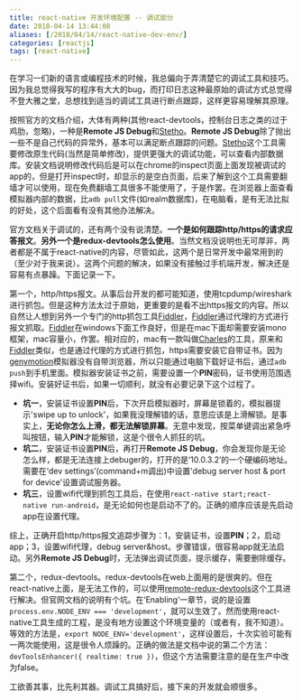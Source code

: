 ```yaml
---
title: react-native 开发环境配置 -- 调试部分
date: 2018-04-14 13:44:08
aliases: [/2018/04/14/react-native-dev-env/]
categories: [reactjs]
tags: [react-native]
---
```

在学习一们新的语言或编程技术的时候，我总偏向于弄清楚它的调试工具和技巧。因为我总觉得我写的程序有大大的bug，而打印日志这种最原始的调试方式总觉得不登大雅之堂，总想找到适当的调试工具进行断点跟踪，这样更容易理解其原理。

按照官方的文档介绍，大体有两种(其他react-devtools，控制台日志之类的过于鸡肋，忽略)，一种是**Remote JS Debug**和[Stetho](http://facebook.github.io/stetho/)。**Remote JS Debug**除了抛出一些不是自己代码的异常外，基本可以满足断点跟踪的问题。[Stetho](http://facebook.github.io/stetho/)这个工具需要修改原生代码(当然是简单修改)，提供更强大的调试功能，可以查看内部数据库。安装文档说明修改代码后是可以在chrome的inspect页面上面发现被调试的app的，但是打开inspect时，却显示的是空白页面，后来了解到这个工具需要翻墙才可以使用，现在免费翻墙工具很多不能使用了，于是作罢。在浏览器上面查看模拟器内部的数据，比`adb pull`文件(如realm数据库)，在电脑看，是有无法比拟的好处，这个后面看有没有其他办法解决。

官方文档关于调试的，还有两个没有说清楚。**一个是如何跟踪http/https的请求应答报文**。**另外一个是redux-devtools怎么使用**。当然文档没说明也无可厚非，两者都是不属于react-native的内容，尽管如此，这两个是日常开发中最常用到的（至少对于我来说）。这两个问题的解决，如果没有接触过手机端开发，解决还是容易有点暴躁。下面记录一下。

第一个，http/https报文。从事后台开发的都可能知道，使用tcpdump/wireshark进行抓包。但是这种方法太过于原始，更重要的是看不出https报文的内容。所以自然让人想到另外一个专门的http抓包工具[Fiddler](https://www.telerik.com/fiddler)，[Fiddler](https://www.telerik.com/fiddler)通过代理的方式进行报文抓取。[Fiddler](https://www.telerik.com/fiddler)在windows下面工作良好，但是在mac下面却需要安装mono框架，mac容量小，作罢。相对应的，mac有一款叫做[Charles](https://www.charlesproxy.com/)的工具，原来和[Fiddler](https://www.telerik.com/fiddler)类似，也是通过代理的方式进行抓包，https需要安装它自带证书。因为[genymotion](https://www.genymotion.com)模拟器没有自带浏览器，所以只能通过电脑下载好证书后，通过`adb push`到手机里面。模拟器安装证书之前，需要设置一个**PIN**密码，证书使用范围选择wifi。安装好证书后，如果一切顺利，就没有必要记录下这个过程了。

- **坑一**，安装证书设置**PIN**后，下次开启模拟器时，屏幕是锁着的，模拟器提示'swipe up to unlock'，如果我没理解错的话，意思应该是上滑解锁。是事实上，**无论你怎么上滑，都无法解锁屏幕**。无意中发现，按菜单键调出紧急呼叫按钮，输入**PIN**才能解锁，这是个很令人抓狂的坑。
- **坑二**，安装证书设置**PIN**后，再打开**Remote JS Debug**，你会发现你是无论怎么样，都是无法连接上debuger的，打开的是‘10.0.3.2’的一个硬编码地址。需要在‘dev settings’(command+m调出)中设置'debug server host & port for device'设置调试服务器。
- **坑三**，设置wifi代理到抓包工具后，在使用`react-native start;react-native run-android`，是无论如何也是启动不了的。正确的顺序应该是先启动app在设置代理。

综上，正确开启http/https报文追踪步骤为：1，安装证书，设置**PIN**；2，启动app；3，设置wifi代理，debug server&host。步骤错误，很容易app就无法启动。另外**Remote JS Debug**时，无法弹出调试页面，提示缓存，需要删除缓存。

第二个，redux-devtools。redux-devtools在web上面用的是很爽的。但在react-native上面，是无法工作的，可以使用[remote-redux-devtools](https://github.com/zalmoxisus/remote-redux-devtools)这个工具进行解决。但官网文档的说明有个坑。在‘Enabling’一章节，说的是设置`process.env.NODE_ENV === 'development'`，就可以生效了。然而使用react-native工具生成的工程，是没有地方设置这个环境变量的（或者有，我不知道）。等效的方法是，`export NODE_ENV='development'`，这样设置后，十次实验可能有一两次能使用，这是很令人烦躁的。正确的做法是文档中说的第二个方法：`devToolsEnhancer({ realtime: true })`，但这个方法需要注意的是在生产中改为false。

工欲善其事，比先利其器。调试工具搞好后，接下来的开发就会顺很多。

 